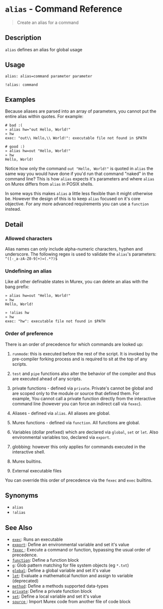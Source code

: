# `alias` - Command Reference

> Create an alias for a command

## Description

`alias` defines an alias for global usage

## Usage

```
alias: alias=command parameter parameter

!alias: command
```

## Examples

Because aliases are parsed into an array of parameters, you cannot put the
entire alias within quotes. For example:

```
# bad :(
» alias hw="out Hello, World!"
» hw
exec: "out\\ Hello,\\ World!": executable file not found in $PATH

# good :)
» alias hw=out "Hello, World!"
» hw
Hello, World!
```

Notice how only the command `out "Hello, World!"` is quoted in `alias` the
same way you would have done if you'd run that command "naked" in the command
line? This is how `alias` expects it's parameters and where `alias` on Murex
differs from `alias` in POSIX shells.

In some ways this makes `alias` a little less flexible than it might
otherwise be. However the design of this is to keep `alias` focused on it's
core objective. For any more advanced requirements you can use a `function`
instead.

## Detail

### Allowed characters

Alias names can only include alpha-numeric characters, hyphen and underscore.
The following regex is used to validate the `alias`'s parameters:
`^([-_a-zA-Z0-9]+)=(.*?)$`

### Undefining an alias

Like all other definable states in Murex, you can delete an alias with the
bang prefix:

```
» alias hw=out "Hello, World!"
» hw
Hello, World!

» !alias hw
» hw
exec: "hw": executable file not found in $PATH
```

### Order of preference

There is an order of precedence for which commands are looked up:

1. `runmode`: this is executed before the rest of the script. It is invoked by
   the pre-compiler forking process and is required to sit at the top of any
   scripts.

1. `test` and `pipe` functions also alter the behavior of the compiler and thus
   are executed ahead of any scripts.

4. private functions - defined via `private`. Private's cannot be global and
   are scoped only to the module or source that defined them. For example, You
   cannot call a private function directly from the interactive command line
   (however you can force an indirect call via `fexec`).

2. Aliases - defined via `alias`. All aliases are global.

3. Murex functions - defined via `function`. All functions are global.

5. Variables (dollar prefixed) which are declared via `global`, `set` or `let`.
   Also environmental variables too, declared via `export`.

6. globbing: however this only applies for commands executed in the interactive
   shell.

7. Murex builtins.

8. External executable files

You can override this order of precedence via the `fexec` and `exec` builtins.

## Synonyms

* `alias`
* `!alias`


## See Also

* [`exec`](../commands/exec.md):
  Runs an executable
* [`export`](../commands/export.md):
  Define an environmental variable and set it's value
* [`fexec` ](../commands/fexec.md):
  Execute a command or function, bypassing the usual order of precedence.
* [`function`](../commands/function.md):
  Define a function block
* [`g`](../commands/g.md):
  Glob pattern matching for file system objects (eg `*.txt`)
* [`global`](../commands/global.md):
  Define a global variable and set it's value
* [`let`](../commands/let.md):
  Evaluate a mathematical function and assign to variable (deprecated)
* [`method`](../commands/method.md):
  Define a methods supported data-types
* [`private`](../commands/private.md):
  Define a private function block
* [`set`](../commands/set.md):
  Define a local variable and set it's value
* [`source` ](../commands/source.md):
  Import Murex code from another file of code block